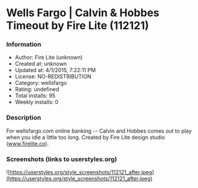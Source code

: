 # Wells Fargo | Calvin & Hobbes Timeout by Fire Lite (112121)

### Information
- Author: Fire Lite (unknown)
- Created at: unknown
- Updated at: 4/1/2015, 7:22:11 PM
- License: NO-REDISTRIBUTION
- Category: wellsfargo
- Rating: undefined
- Total installs: 95
- Weekly installs: 0


### Description
For wellsfargo.com online banking -- Calvin and Hobbes comes out to play when you idle a little too long.  Created by Fire Lite design studio (www.firelite.co).


### Screenshots (links to userstyles.org)
![https://userstyles.org/style_screenshots/112121_after.jpeg](https://userstyles.org/style_screenshots/112121_after.jpeg)


